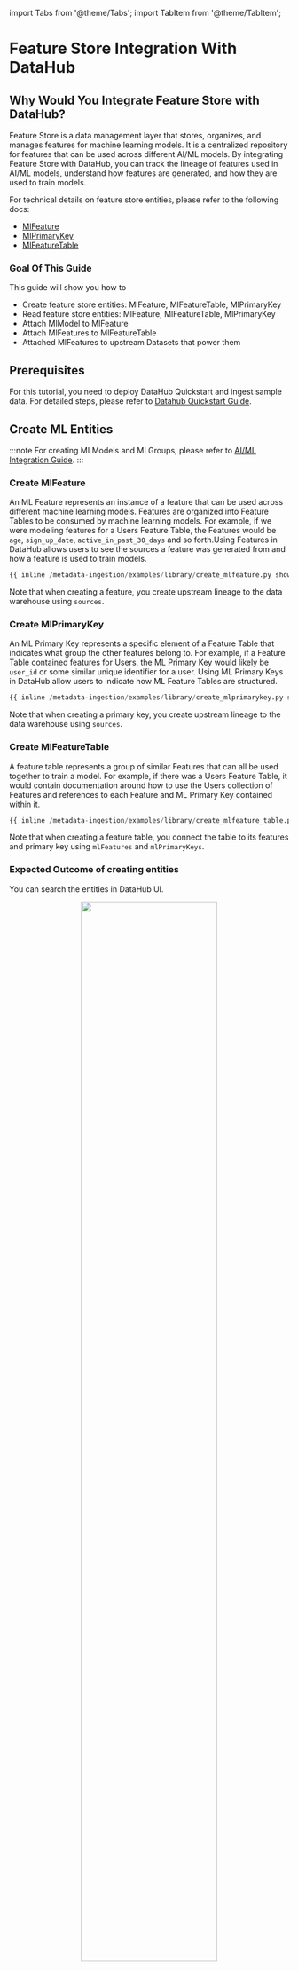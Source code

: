 import Tabs from '@theme/Tabs';
import TabItem from '@theme/TabItem';

# Feature Store Integration With DataHub

## Why Would You Integrate Feature Store with DataHub?

Feature Store is a data management layer that stores, organizes, and manages features for machine learning models. It is a centralized repository for features that can be used across different AI/ML models.
By integrating Feature Store with DataHub, you can track the lineage of features used in AI/ML models, understand how features are generated, and how they are used to train models.

For technical details on feature store entities, please refer to the following docs:

- [MlFeature](/docs/generated/metamodel/entities/mlFeature.md)
- [MlPrimaryKey](/docs/generated/metamodel/entities/mlPrimaryKey.md)
- [MlFeatureTable](/docs/generated/metamodel/entities/mlFeatureTable.md)

### Goal Of This Guide

This guide will show you how to

- Create feature store entities: MlFeature, MlFeatureTable, MlPrimaryKey
- Read feature store entities: MlFeature, MlFeatureTable, MlPrimaryKey
- Attach MlModel to MlFeature
- Attach MlFeatures to MlFeatureTable
- Attached MlFeatures to upstream Datasets that power them

## Prerequisites

For this tutorial, you need to deploy DataHub Quickstart and ingest sample data.
For detailed steps, please refer to [Datahub Quickstart Guide](/docs/quickstart.md).

## Create ML Entities

:::note
For creating MLModels and MLGroups, please refer to [AI/ML Integration Guide](/docs/api/tutorials/ml.md).
:::

### Create MlFeature

An ML Feature represents an instance of a feature that can be used across different machine learning models. Features are organized into Feature Tables to be consumed by machine learning models. For example, if we were modeling features for a Users Feature Table, the Features would be `age`, `sign_up_date`, `active_in_past_30_days` and so forth.Using Features in DataHub allows users to see the sources a feature was generated from and how a feature is used to train models.

<Tabs>
<TabItem value="python" label="Python" default>

```python
{{ inline /metadata-ingestion/examples/library/create_mlfeature.py show_path_as_comment }}
```

Note that when creating a feature, you create upstream lineage to the data warehouse using `sources`.

</TabItem>
</Tabs>

### Create MlPrimaryKey

An ML Primary Key represents a specific element of a Feature Table that indicates what group the other features belong to. For example, if a Feature Table contained features for Users, the ML Primary Key would likely be `user_id` or some similar unique identifier for a user. Using ML Primary Keys in DataHub allow users to indicate how ML Feature Tables are structured.

<Tabs>
<TabItem value="python" label="Python" default>

```python
{{ inline /metadata-ingestion/examples/library/create_mlprimarykey.py show_path_as_comment }}
```

Note that when creating a primary key, you create upstream lineage to the data warehouse using `sources`.

</TabItem>
</Tabs>

### Create MlFeatureTable

A feature table represents a group of similar Features that can all be used together to train a model. For example, if there was a Users Feature Table, it would contain documentation around how to use the Users collection of Features and references to each Feature and ML Primary Key contained within it.

<Tabs>
<TabItem value="python" label="Python" default>

```python
{{ inline /metadata-ingestion/examples/library/create_mlfeature_table.py show_path_as_comment }}
```

Note that when creating a feature table, you connect the table to its features and primary key using `mlFeatures` and `mlPrimaryKeys`.

</TabItem>
</Tabs>

### Expected Outcome of creating entities

You can search the entities in DataHub UI.

<p align="center">
  <img width="70%"  src="https://raw.githubusercontent.com/datahub-project/static-assets/main/imgs/apis/tutorials/feature-table-created.png"/>
</p>

## Read ML Entities

### Read MLFeature

<Tabs>
<TabItem value="graphql" label="GraphQL" default>

```json
query {
  mlFeature(urn: "urn:li:mlFeature:(test_feature_table_all_feature_dtypes,test_BOOL_LIST_feature)"){
    name
    featureNamespace
    description
    properties {
      description
      dataType
      version {
        versionTag
      }
    }
  }
}
```

Expected response:

```json
{
  "data": {
    "mlFeature": {
      "name": "test_BOOL_LIST_feature",
      "featureNamespace": "test_feature_table_all_feature_dtypes",
      "description": null,
      "properties": {
        "description": null,
        "dataType": "SEQUENCE",
        "version": null
      }
    }
  },
  "extensions": {}
}
```

</TabItem>
<TabItem value="curl" label="Curl" default>

```json
curl --location --request POST 'http://localhost:8080/api/graphql' \
--header 'Authorization: Bearer <my-access-token>' \
--header 'Content-Type: application/json' \
--data-raw '{
    "query": "{ mlFeature(urn: \"urn:li:mlFeature:(test_feature_table_all_feature_dtypes,test_BOOL_LIST_feature)\") { name featureNamespace description properties { description dataType version { versionTag } } } }"
}'
```

Expected response:

```json
{
  "data": {
    "mlFeature": {
      "name": "test_BOOL_LIST_feature",
      "featureNamespace": "test_feature_table_all_feature_dtypes",
      "description": null,
      "properties": {
        "description": null,
        "dataType": "SEQUENCE",
        "version": null
      }
    }
  },
  "extensions": {}
}
```

</TabItem>
<TabItem value="python" label="Python">

```python
{{ inline /metadata-ingestion/examples/library/read_mlfeature.py show_path_as_comment }}
```

</TabItem>
</Tabs>

### Read MlPrimaryKey

<Tabs>
<TabItem value="graphql" label="GraphQL" default>

```json
query {
  mlPrimaryKey(urn: "urn:li:mlPrimaryKey:(user_features,user_id)"){
    name
    featureNamespace
    description
    dataType
    properties {
      description
      dataType
      version {
        versionTag
      }
    }
  }
}
```

Expected response:

```json
{
  "data": {
    "mlPrimaryKey": {
      "name": "user_id",
      "featureNamespace": "user_features",
      "description": "User's internal ID",
      "dataType": "ORDINAL",
      "properties": {
        "description": "User's internal ID",
        "dataType": "ORDINAL",
        "version": null
      }
    }
  },
  "extensions": {}
}
```

</TabItem>
<TabItem value="curl" label="Curl" default>

```json
curl --location --request POST 'http://localhost:8080/api/graphql' \
--header 'Authorization: Bearer <my-access-token>' \
--header 'Content-Type: application/json' \
--data-raw '{
    "query": "query {  mlPrimaryKey(urn: \"urn:li:mlPrimaryKey:(user_features,user_id)\"){    name    featureNamespace    description    dataType    properties {      description      dataType      version {        versionTag      }    }  }}"
}'
```

Expected response:

```json
{
  "data": {
    "mlPrimaryKey": {
      "name": "user_id",
      "featureNamespace": "user_features",
      "description": "User's internal ID",
      "dataType": "ORDINAL",
      "properties": {
        "description": "User's internal ID",
        "dataType": "ORDINAL",
        "version": null
      }
    }
  },
  "extensions": {}
}
```

</TabItem>
<TabItem value="python" label="Python">

```python
{{ inline /metadata-ingestion/examples/library/read_mlprimarykey.py show_path_as_comment }}
```

</TabItem>
</Tabs>

### Read MLFeatureTable

<Tabs>
<TabItem value="graphql" label="GraphQL" default>

```json
query {
  mlFeatureTable(urn: "urn:li:mlFeatureTable:(urn:li:dataPlatform:feast,test_feature_table_all_feature_dtypes)"){
    name
    description
    platform {
      name
    }
    properties {
      description
      mlFeatures {
        name
      }
    }
  }
}
```

Expected Response:

```json
{
  "data": {
    "mlFeatureTable": {
      "name": "test_feature_table_all_feature_dtypes",
      "description": null,
      "platform": {
        "name": "feast"
      },
      "properties": {
        "description": null,
        "mlFeatures": [
          {
            "name": "test_BOOL_LIST_feature"
          },
          ...{
            "name": "test_STRING_feature"
          }
        ]
      }
    }
  },
  "extensions": {}
}
```

</TabItem>
<TabItem value="curl" label="Curl">

```json
curl --location --request POST 'http://localhost:8080/api/graphql' \
--header 'Authorization: Bearer <my-access-token>' \
--header 'Content-Type: application/json' \
--data-raw '{
    "query": "{ mlFeatureTable(urn: \"urn:li:mlFeatureTable:(urn:li:dataPlatform:feast,test_feature_table_all_feature_dtypes)\") { name description platform { name } properties { description mlFeatures { name } } } }"
}'
```

Expected Response:

```json
{
  "data": {
    "mlFeatureTable": {
      "name": "test_feature_table_all_feature_dtypes",
      "description": null,
      "platform": {
        "name": "feast"
      },
      "properties": {
        "description": null,
        "mlFeatures": [
          {
            "name": "test_BOOL_LIST_feature"
          },
          ...{
            "name": "test_STRING_feature"
          }
        ]
      }
    }
  },
  "extensions": {}
}
```

</TabItem>
<TabItem value="python" label="Python">

```python
{{ inline /metadata-ingestion/examples/library/read_mlfeature_table.py show_path_as_comment }}
```

</TabItem>
</Tabs>

### Read MLModel

<Tabs>
<TabItem value="graphql" label="GraphQL" default>

```json
query {
  mlModel(urn: "urn:li:mlModel:(urn:li:dataPlatform:science,scienceModel,PROD)"){
    name
    description
    properties {
      description
      version
      type
      mlFeatures
      groups {
        urn
        name
      }
    }
  }
}
```

Expected Response:

```json
{
  "data": {
    "mlModel": {
      "name": "scienceModel",
      "description": "A sample model for predicting some outcome.",
      "properties": {
        "description": "A sample model for predicting some outcome.",
        "version": null,
        "type": "Naive Bayes classifier",
        "mlFeatures": null,
        "groups": []
      }
    }
  },
  "extensions": {}
}
```

</TabItem>
<TabItem value="curl" label="Curl" default>

```json
curl --location --request POST 'http://localhost:8080/api/graphql' \
--header 'Authorization: Bearer <my-access-token>' \
--header 'Content-Type: application/json' \
--data-raw '{
    "query": "{ mlModel(urn: \"urn:li:mlModel:(urn:li:dataPlatform:science,scienceModel,PROD)\") { name description properties { description version type mlFeatures groups { urn name } } } }"
}'
```

Expected Response:

```json
{
  "data": {
    "mlModel": {
      "name": "scienceModel",
      "description": "A sample model for predicting some outcome.",
      "properties": {
        "description": "A sample model for predicting some outcome.",
        "version": null,
        "type": "Naive Bayes classifier",
        "mlFeatures": null,
        "groups": []
      }
    }
  },
  "extensions": {}
}
```

</TabItem>
<TabItem value="python" label="Python">

```python
{{ inline /metadata-ingestion/examples/library/read_mlmodel.py show_path_as_comment }}
```

</TabItem>
</Tabs>

## Add ML Entities

### Add MlFeature to MlFeatureTable

<Tabs>
<TabItem value="python" label="Python">

```python
{{ inline /metadata-ingestion/examples/library/add_mlfeature_to_mlfeature_table.py show_path_as_comment }}
```

</TabItem>
</Tabs>

### Add MlFeature to MLModel

<Tabs>
<TabItem value="python" label="Python">

```python
{{ inline /metadata-ingestion/examples/library/add_mlfeature_to_mlmodel.py show_path_as_comment }}
```

</TabItem>
</Tabs>

### Add MLGroup To MLModel

<Tabs>
<TabItem value="python" label="Python">

```python
{{ inline /metadata-ingestion/examples/library/add_mlgroup_to_mlmodel.py show_path_as_comment }}
```

</TabItem>
</Tabs>

### Expected Outcome of Adding ML Entities

You can access to `Features` or `Group` Tab of each entity to view the added entities.

<p align="center">
  <img width="70%"  src="https://raw.githubusercontent.com/datahub-project/static-assets/main/imgs/apis/tutorials/feature-added-to-model.png"/>
</p>

<p align="center">
  <img width="70%"  src="https://raw.githubusercontent.com/datahub-project/static-assets/main/imgs/apis/tutorials/model-group-added-to-model.png"/>
</p>
